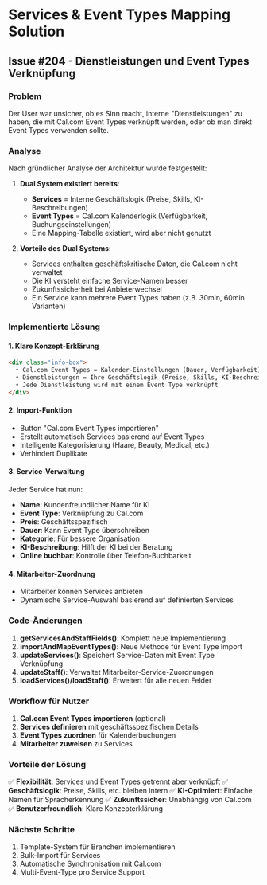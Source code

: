 # Services & Event Types Mapping Solution

## Issue #204 - Dienstleistungen und Event Types Verknüpfung

### Problem
Der User war unsicher, ob es Sinn macht, interne "Dienstleistungen" zu haben, die mit Cal.com Event Types verknüpft werden, oder ob man direkt Event Types verwenden sollte.

### Analyse
Nach gründlicher Analyse der Architektur wurde festgestellt:

1. **Dual System existiert bereits**:
   - **Services** = Interne Geschäftslogik (Preise, Skills, KI-Beschreibungen)
   - **Event Types** = Cal.com Kalenderlogik (Verfügbarkeit, Buchungseinstellungen)
   - Eine Mapping-Tabelle existiert, wird aber nicht genutzt

2. **Vorteile des Dual Systems**:
   - Services enthalten geschäftskritische Daten, die Cal.com nicht verwaltet
   - Die KI versteht einfache Service-Namen besser
   - Zukunftssicherheit bei Anbieterwechsel
   - Ein Service kann mehrere Event Types haben (z.B. 30min, 60min Varianten)

### Implementierte Lösung

#### 1. Klare Konzept-Erklärung
```html
<div class="info-box">
  • Cal.com Event Types = Kalender-Einstellungen (Dauer, Verfügbarkeit)
  • Dienstleistungen = Ihre Geschäftslogik (Preise, Skills, KI-Beschreibung)
  • Jede Dienstleistung wird mit einem Event Type verknüpft
</div>
```

#### 2. Import-Funktion
- Button "Cal.com Event Types importieren"
- Erstellt automatisch Services basierend auf Event Types
- Intelligente Kategorisierung (Haare, Beauty, Medical, etc.)
- Verhindert Duplikate

#### 3. Service-Verwaltung
Jeder Service hat nun:
- **Name**: Kundenfreundlicher Name für KI
- **Event Type**: Verknüpfung zu Cal.com
- **Preis**: Geschäftsspezifisch
- **Dauer**: Kann Event Type überschreiben
- **Kategorie**: Für bessere Organisation
- **KI-Beschreibung**: Hilft der KI bei der Beratung
- **Online buchbar**: Kontrolle über Telefon-Buchbarkeit

#### 4. Mitarbeiter-Zuordnung
- Mitarbeiter können Services anbieten
- Dynamische Service-Auswahl basierend auf definierten Services

### Code-Änderungen

1. **getServicesAndStaffFields()**: Komplett neue Implementierung
2. **importAndMapEventTypes()**: Neue Methode für Event Type Import
3. **updateServices()**: Speichert Service-Daten mit Event Type Verknüpfung
4. **updateStaff()**: Verwaltet Mitarbeiter-Service-Zuordnungen
5. **loadServices()/loadStaff()**: Erweitert für alle neuen Felder

### Workflow für Nutzer

1. **Cal.com Event Types importieren** (optional)
2. **Services definieren** mit geschäftsspezifischen Details
3. **Event Types zuordnen** für Kalenderbuchungen
4. **Mitarbeiter zuweisen** zu Services

### Vorteile der Lösung

✅ **Flexibilität**: Services und Event Types getrennt aber verknüpft
✅ **Geschäftslogik**: Preise, Skills, etc. bleiben intern
✅ **KI-Optimiert**: Einfache Namen für Spracherkennung
✅ **Zukunftssicher**: Unabhängig von Cal.com
✅ **Benutzerfreundlich**: Klare Konzepterklärung

### Nächste Schritte

1. Template-System für Branchen implementieren
2. Bulk-Import für Services
3. Automatische Synchronisation mit Cal.com
4. Multi-Event-Type pro Service Support